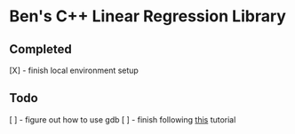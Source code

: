 # Ben's C++ Linear Regression Library

## Completed
[X] - finish local environment setup

## Todo
[ ] - figure out how to use gdb
[ ] - finish following [this](https://medium.com/ml2b/linear-regression-implementation-in-c-acdfb621e56) tutorial